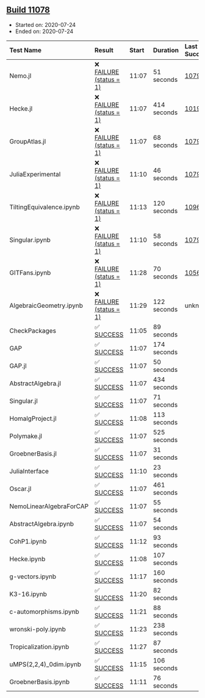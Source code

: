 ## [Build 11078](https://oscarci.mathematik.uni-kl.de/job/oscar/11078/)

* Started on: 2020-07-24
* Ended on: 2020-07-24

| Test Name    | Result | Start | Duration | Last Success | First Failure |
|:-------------|:-------|:------|:---------|:-------------|:--------------|
| Nemo.jl | ❌ [FAILURE (status = 1)](https://oscarci.mathematik.uni-kl.de/job/oscar/11078/artifact/logs/build-11078/Nemo.jl.log) | 11:07 | 51 seconds | [10790](https://oscarci.mathematik.uni-kl.de/job/oscar/10790/) | [10791](https://oscarci.mathematik.uni-kl.de/job/oscar/10791/) |
| Hecke.jl | ❌ [FAILURE (status = 1)](https://oscarci.mathematik.uni-kl.de/job/oscar/11078/artifact/logs/build-11078/Hecke.jl.log) | 11:07 | 414 seconds | [10197](https://oscarci.mathematik.uni-kl.de/job/oscar/10197/) | [10198](https://oscarci.mathematik.uni-kl.de/job/oscar/10198/) |
| GroupAtlas.jl | ❌ [FAILURE (status = 1)](https://oscarci.mathematik.uni-kl.de/job/oscar/11078/artifact/logs/build-11078/GroupAtlas.jl.log) | 11:07 | 68 seconds | [10790](https://oscarci.mathematik.uni-kl.de/job/oscar/10790/) | [10791](https://oscarci.mathematik.uni-kl.de/job/oscar/10791/) |
| JuliaExperimental | ❌ [FAILURE (status = 1)](https://oscarci.mathematik.uni-kl.de/job/oscar/11078/artifact/logs/build-11078/JuliaExperimental.log) | 11:10 | 46 seconds | [10790](https://oscarci.mathematik.uni-kl.de/job/oscar/10790/) | [10791](https://oscarci.mathematik.uni-kl.de/job/oscar/10791/) |
| TiltingEquivalence.ipynb | ❌ [FAILURE (status = 1)](https://oscarci.mathematik.uni-kl.de/job/oscar/11078/artifact/logs/build-11078/TiltingEquivalence.ipynb.log) | 11:13 | 120 seconds | [10962](https://oscarci.mathematik.uni-kl.de/job/oscar/10962/) | [10963](https://oscarci.mathematik.uni-kl.de/job/oscar/10963/) |
| Singular.ipynb | ❌ [FAILURE (status = 1)](https://oscarci.mathematik.uni-kl.de/job/oscar/11078/artifact/logs/build-11078/Singular.ipynb.log) | 11:10 | 58 seconds | [10790](https://oscarci.mathematik.uni-kl.de/job/oscar/10790/) | [10791](https://oscarci.mathematik.uni-kl.de/job/oscar/10791/) |
| GITFans.ipynb | ❌ [FAILURE (status = 1)](https://oscarci.mathematik.uni-kl.de/job/oscar/11078/artifact/logs/build-11078/GITFans.ipynb.log) | 11:28 | 70 seconds | [10566](https://oscarci.mathematik.uni-kl.de/job/oscar/10566/) | [10567](https://oscarci.mathematik.uni-kl.de/job/oscar/10567/) |
| AlgebraicGeometry.ipynb | ❌ [FAILURE (status = 1)](https://oscarci.mathematik.uni-kl.de/job/oscar/11078/artifact/logs/build-11078/AlgebraicGeometry.ipynb.log) | 11:29 | 122 seconds | unknown | unknown |
| CheckPackages | ✅ [SUCCESS](https://oscarci.mathematik.uni-kl.de/job/oscar/11078/artifact/logs/build-11078/CheckPackages.log) | 11:05 | 89 seconds |  |  |
| GAP | ✅ [SUCCESS](https://oscarci.mathematik.uni-kl.de/job/oscar/11078/artifact/logs/build-11078/GAP.log) | 11:07 | 174 seconds |  |  |
| GAP.jl | ✅ [SUCCESS](https://oscarci.mathematik.uni-kl.de/job/oscar/11078/artifact/logs/build-11078/GAP.jl.log) | 11:07 | 50 seconds |  |  |
| AbstractAlgebra.jl | ✅ [SUCCESS](https://oscarci.mathematik.uni-kl.de/job/oscar/11078/artifact/logs/build-11078/AbstractAlgebra.jl.log) | 11:07 | 434 seconds |  |  |
| Singular.jl | ✅ [SUCCESS](https://oscarci.mathematik.uni-kl.de/job/oscar/11078/artifact/logs/build-11078/Singular.jl.log) | 11:07 | 71 seconds |  |  |
| HomalgProject.jl | ✅ [SUCCESS](https://oscarci.mathematik.uni-kl.de/job/oscar/11078/artifact/logs/build-11078/HomalgProject.jl.log) | 11:08 | 113 seconds |  |  |
| Polymake.jl | ✅ [SUCCESS](https://oscarci.mathematik.uni-kl.de/job/oscar/11078/artifact/logs/build-11078/Polymake.jl.log) | 11:07 | 525 seconds |  |  |
| GroebnerBasis.jl | ✅ [SUCCESS](https://oscarci.mathematik.uni-kl.de/job/oscar/11078/artifact/logs/build-11078/GroebnerBasis.jl.log) | 11:07 | 31 seconds |  |  |
| JuliaInterface | ✅ [SUCCESS](https://oscarci.mathematik.uni-kl.de/job/oscar/11078/artifact/logs/build-11078/JuliaInterface.log) | 11:10 | 23 seconds |  |  |
| Oscar.jl | ✅ [SUCCESS](https://oscarci.mathematik.uni-kl.de/job/oscar/11078/artifact/logs/build-11078/Oscar.jl.log) | 11:07 | 461 seconds |  |  |
| NemoLinearAlgebraForCAP | ✅ [SUCCESS](https://oscarci.mathematik.uni-kl.de/job/oscar/11078/artifact/logs/build-11078/NemoLinearAlgebraForCAP.log) | 11:07 | 55 seconds |  |  |
| AbstractAlgebra.ipynb | ✅ [SUCCESS](https://oscarci.mathematik.uni-kl.de/job/oscar/11078/artifact/logs/build-11078/AbstractAlgebra.ipynb.log) | 11:07 | 54 seconds |  |  |
| CohP1.ipynb | ✅ [SUCCESS](https://oscarci.mathematik.uni-kl.de/job/oscar/11078/artifact/logs/build-11078/CohP1.ipynb.log) | 11:12 | 93 seconds |  |  |
| Hecke.ipynb | ✅ [SUCCESS](https://oscarci.mathematik.uni-kl.de/job/oscar/11078/artifact/logs/build-11078/Hecke.ipynb.log) | 11:08 | 107 seconds |  |  |
| g-vectors.ipynb | ✅ [SUCCESS](https://oscarci.mathematik.uni-kl.de/job/oscar/11078/artifact/logs/build-11078/g-vectors.ipynb.log) | 11:17 | 160 seconds |  |  |
| K3-16.ipynb | ✅ [SUCCESS](https://oscarci.mathematik.uni-kl.de/job/oscar/11078/artifact/logs/build-11078/K3-16.ipynb.log) | 11:20 | 82 seconds |  |  |
| c-automorphisms.ipynb | ✅ [SUCCESS](https://oscarci.mathematik.uni-kl.de/job/oscar/11078/artifact/logs/build-11078/c-automorphisms.ipynb.log) | 11:21 | 88 seconds |  |  |
| wronski-poly.ipynb | ✅ [SUCCESS](https://oscarci.mathematik.uni-kl.de/job/oscar/11078/artifact/logs/build-11078/wronski-poly.ipynb.log) | 11:23 | 238 seconds |  |  |
| Tropicalization.ipynb | ✅ [SUCCESS](https://oscarci.mathematik.uni-kl.de/job/oscar/11078/artifact/logs/build-11078/Tropicalization.ipynb.log) | 11:27 | 87 seconds |  |  |
| uMPS(2,2,4)_0dim.ipynb | ✅ [SUCCESS](https://oscarci.mathematik.uni-kl.de/job/oscar/11078/artifact/logs/build-11078/uMPS-2-2-4-_0dim.ipynb.log) | 11:15 | 106 seconds |  |  |
| GroebnerBasis.ipynb | ✅ [SUCCESS](https://oscarci.mathematik.uni-kl.de/job/oscar/11078/artifact/logs/build-11078/GroebnerBasis.ipynb.log) | 11:11 | 76 seconds |  |  |

